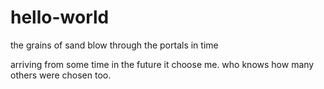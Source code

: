 # hello-world
the grains of sand blow through the portals in time

arriving from some time in the future it choose me. who knows how many others were chosen too.
